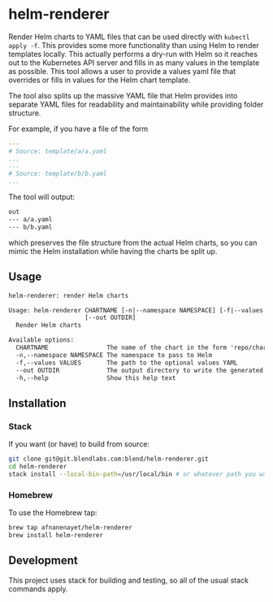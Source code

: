 # helm-renderer

Render Helm charts to YAML files that can be used directly with 
`kubectl apply -f`. This provides some more functionality than using Helm to
render templates locally. This actually performs a dry-run with Helm so it
reaches out to the Kubernetes API server and fills in as many values in the
template as possible. This tool allows a user to provide a values yaml file
that overrides or fills in values for the Helm chart template.

The tool also splits up the massive YAML file that Helm provides into separate
YAML files for readability and maintainability while providing folder
structure.

For example, if you have a file of the form

```yaml
---
# Source: template/a/a.yaml
...
---
# Source: template/b/b.yaml
...
```

The tool will output:

```txt
out
--- a/a.yaml
--- b/b.yaml
```

which preserves the file structure from the actual Helm charts, so you can
mimic the Helm installation while having the charts be split up.

## Usage

```txt
helm-renderer: render Helm charts

Usage: helm-renderer CHARTNAME [-n|--namespace NAMESPACE] [-f|--values VALUES]
                     [--out OUTDIR]
  Render Helm charts

Available options:
  CHARTNAME                The name of the chart in the form 'repo/chartname'
  -n,--namespace NAMESPACE The namespace to pass to Helm
  -f,--values VALUES       The path to the optional values YAML
  --out OUTDIR             The output directory to write the generated files to
  -h,--help                Show this help text
```

## Installation

### Stack

If you want (or have) to build from source:

```sh
git clone git@git.blendlabs.com:blend/helm-renderer.git
cd helm-renderer
stack install --local-bin-path=/usr/local/bin # or whatever path you want
```

### Homebrew

To use the Homebrew tap:

```sh
brew tap afnanenayet/helm-renderer
brew install helm-renderer
```

## Development

This project uses stack for building and testing, so all of the usual stack
commands apply.
